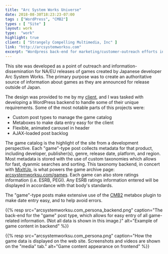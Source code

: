 ```yaml
---
title: "Arc System Works Universe"
date: 2018-08-30T18:23:23-07:00
tags : ["WordPress", "CMB2"]
types : [ "Site" ]
layout: work
type:  "work"
highlight: true
client: [ "Strangely Compelling Multimedia, Inc" ]
link: "http://arcsystemworksu.com"
excerpt: "Wordpress back-end for marketing/customer-outreach efforts in North America and EU."
---
```


This site was developed as a point of outreach and information-dissemination for NA/EU releases of games created by Japanese developer Arc System Works. The primary purpose was to create an authoritative source of information about games as they are announced for release outside of Japan.

The design was provided to me by my [client](http://scmedia.com), and I was tasked with developing a WordPress backend to handle some of their unique requirements. Some of the most notable parts of this projects were:

- Custom post types to manage the game catalog
- Metaboxes to make data entry easy for the client
- Flexible, animated carousel in header
- AJAX-loaded post backlog

The game catalog is the highlight of the site from a development perspective. Each "game"-type post collects metadata for that product, including developer, publisher(s), genre, release date, platform, and region. Most metadata is stored with the use of custom taxonomies which allows for fast, dyanmic searches and sorting. This taxonomy backend, in concert with [MixItUp](https://mixitup.kunkalabs.com/), is what powers the game archive page: [arcsystemworksu.com/games](http://arcsystemworksu.com/games/). Each game can also store ratings information (i.e. ESRB, PEGI). Any ESRB ratings information entered will be displayed in accordance with that body's standards.

The "game"-type posts make extensive use of the [CMB2](https://github.com/WebDevStudios/CMB2) metabox plugin to make date entry easy, and to help avoid errors. 

{{% resp src="arcsystemworksu.com_persona_backend.png" caption="The back-end for the \"game\" post type, which allows for easy entry of all game-related information. (Not all data is shown in this image.)" alt="Example of game content in backend" %}}

{{% resp src="arcsystemworksu.com_persona.png" caption="How the game data is displayed on the web site. Screenshots and videos are shown on the \"media\" tab." alt="Game content appearance on frontend" %}}
